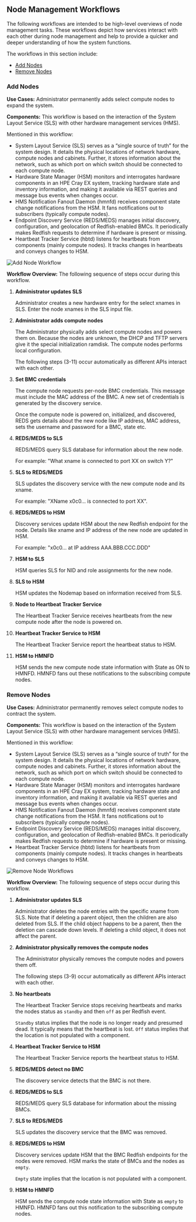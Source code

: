 ## Node Management Workflows

The following workflows are intended to be high-level overviews of node management tasks. These workflows depict how services interact with each other during node management and help to provide a quicker and deeper understanding of how the system functions.

The workflows in this section include:

  - [Add Nodes](#add-nodes)
  - [Remove Nodes](#remove-nodes)

<a name="add-nodes"></a>

### Add Nodes

**Use Cases:** Administrator permanently adds select compute nodes to expand the system.

**Components:** This workflow is based on the interaction of the System Layout Service \(SLS\) with other hardware management services \(HMS\).

Mentioned in this workflow:

-   System Layout Service \(SLS\) serves as a “single source of truth” for the system design. It details the physical locations of network hardware, compute nodes and cabinets. Further, it stores information about the network, such as which port on which switch should be connected to each compute node.
-   Hardware State Manager \(HSM\) monitors and interrogates hardware components in an HPE Cray EX system, tracking hardware state and inventory information, and making it available via REST queries and message bus events when changes occur.
-   HMS Notification Fanout Daemon \(hmnfd\) receives component state change notifications from the HSM. It fans notifications out to subscribers \(typically compute nodes\).
-   Endpoint Discovery Service \(REDS/MEDS\) manages initial discovery, configuration, and geolocation of Redfish-enabled BMCs. It periodically makes Redfish requests to determine if hardware is present or missing.
-   Heartbeat Tracker Service \(hbtd\) listens for heartbeats from components \(mainly compute nodes\). It tracks changes in heartbeats and conveys changes to HSM.

![Add Node Workflow](../../img/operations/add-node.gif)

**Workflow Overview:** The following sequence of steps occur during this workflow.

1.  **Administrator updates SLS**

    Administrator creates a new hardware entry for the select xnames in SLS. Enter the node xnames in the SLS input file.

2.  **Administrator adds compute nodes**

    The Administrator physically adds select compute nodes and powers them on. Because the nodes are unknown, the DHCP and TFTP servers give it the special initialization ramdisk. The compute nodes performs local configuration.

    The following steps \(3-11\) occur automatically as different APIs interact with each other.

3.  **Set BMC credentials**

    The compute node requests per-node BMC credentials. This message must include the MAC address of the BMC. A new set of credentials is generated by the discovery service.

    Once the compute node is powered on, initialized, and discovered, REDS gets details about the new node like IP address, MAC address, sets the username and password for a BMC, state etc.

4.  **REDS/MEDS to SLS**

    REDS/MEDS query SLS database for information about the new node.

    For example: "What xname is connected to port XX on switch Y?"

5.  **SLS to REDS/MEDS**

    SLS updates the discovery service with the new compute node and its xname.

    For example: "XName x0c0... is connected to port XX".

6.  **REDS/MEDS to HSM**

    Discovery services update HSM about the new Redfish endpoint for the node. Details like xname and IP address of the new node are updated in HSM.

    For example: "x0c0... at IP address AAA.BBB.CCC.DDD"

7.  **HSM to SLS**

    HSM queries SLS for NID and role assignments for the new node.

8.  **SLS to HSM**

    HSM updates the Nodemap based on information received from SLS.

9.  **Node to Heartbeat Tracker Service**

    The Heartbeat Tracker Service receives heartbeats from the new compute node after the node is powered on.

10. **Heartbeat Tracker Service to HSM**

    The Heartbeat Tracker Service report the heartbeat status to HSM.

11. **HSM to HMNFD**

    HSM sends the new compute node state information with State as ON to HMNFD. HMNFD fans out these notifications to the subscribing compute nodes.

<a name="remove-nodes"></a>

### Remove Nodes

**Use Cases:** Administrator permanently removes select compute nodes to contract the system.

**Components:** This workflow is based on the interaction of the System Layout Service \(SLS\) with other hardware management services \(HMS\).

Mentioned in this workflow:

-   System Layout Service \(SLS\) serves as a “single source of truth” for the system design. It details the physical locations of network hardware, compute nodes and cabinets. Further, it stores information about the network, such as which port on which switch should be connected to each compute node.
-   Hardware State Manager \(HSM\) monitors and interrogates hardware components in an HPE Cray EX system, tracking hardware state and inventory information, and making it available via REST queries and message bus events when changes occur.
-   HMS Notification Fanout Daemon \(hmnfd\) receives component state change notifications from the HSM. It fans notifications out to subscribers \(typically compute nodes\).
-   Endpoint Discovery Service \(REDS/MEDS\) manages initial discovery, configuration, and geolocation of Redfish-enabled BMCs. It periodically makes Redfish requests to determine if hardware is present or missing.
-   Heartbeat Tracker Service \(hbtd\) listens for heartbeats from components \(mainly compute nodes\). It tracks changes in heartbeats and conveys changes to HSM.

![Remove Node Workflows](../../img/operations/remove-nodes.gif)

**Workflow Overview:** The following sequence of steps occur during this workflow.

1.  **Administrator updates SLS**

    Administrator deletes the node entries with the specific xname from SLS. Note that if deleting a parent object, then the children are also deleted from SLS. If the child object happens to be a parent, then the deletion can cascade down levels. If deleting a child object, it does not affect the parent.

2.  **Administrator physically removes the compute nodes**

    The Administrator physically removes the compute nodes and powers them off.

    The following steps \(3-9\) occur automatically as different APIs interact with each other.

3.  **No heartbeats**

    The Heartbeat Tracker Service stops receiving heartbeats and marks the nodes status as `standby` and then `off` as per Redfish event.

    `Standby` status implies that the node is no longer ready and presumed dead. It typically means that the heartbeat is lost. `Off` status implies that the location is not populated with a component.

4.  **Heartbeat Tracker Service to HSM**

    The Heartbeat Tracker Service reports the heartbeat status to HSM.

5.  **REDS/MEDS detect no BMC**

    The discovery service detects that the BMC is not there.

6.  **REDS/MEDS to SLS**

    REDS/MEDS query SLS database for information about the missing BMCs.

7.  **SLS to REDS/MEDS**

    SLS updates the discovery service that the BMC was removed.

8.  **REDS/MEDS to HSM**

    Discovery services update HSM that the BMC Redfish endpoints for the nodes were removed. HSM marks the state of BMCs and the nodes as `empty`.

    `Empty` state implies that the location is not populated with a component.

9.  **HSM to HMNFD**

    HSM sends the compute node state information with State as `empty` to HMNFD. HMNFD fans out this notification to the subscribing compute nodes.



